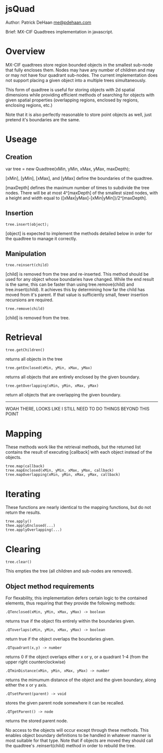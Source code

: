 jsQuad
===
Author: Patrick DeHaan <me@pdehaan.com>

Brief:  MX-CIF Quadtrees implementation in javascript.

Overview
===
MX-CIF quadtrees store region bounded objects in the smallest sub-node that fully encloses them. Nodes may have any number of children and may or may not have four quadrant sub-nodes. The current implementation does not support placing a given object into a multiple trees simultaneously.

This form of quadtree is useful for storing objects with 2d spatial dimensions while providing efficient methods of searching for objects with given spatial properties (overlapping regions, enclosed by regions, enclosing regions, etc.)

Note that it is also perfectly reasonable to store point objects as well, just pretend it's boundaries are the same.

Useage
===
Creation
---
var tree = new Quadtree(xMin, yMin, xMax, yMax, maxDepth);

[xMin], [yMin], [xMax], and [yMax] define the boundaries of the quadtree.

[maxDepth] defines the maximum number of times to subdivide the tree nodes.
There will be at most 4^[maxDepth] of the smallest sized nodes, with a height
and width equal to ([xMax|yMax]-[xMin|yMin])/2^[maxDepth].

Insertion
---
	tree.insert(object);

[object] is expected to implement the methods detailed below in order for the quadtree to manage it correctly.

Manipulation
---
	tree.reinsert(child)

[child] is removed from the tree and re-inserted. This method should be used for any object whose boundaries have changed. While the end result is the same, this can be faster than using tree.remove(child) and tree.insert(child). It achieves this by determining how far the child has moved from it's parent.
If that value is sufficiently small, fewer insertion recursions are required.

	tree.remove(child)
[child] is removed from the tree.

Retrieval
===
	tree.getChildren()
returns all objects in the tree

	tree.getEnclosed(xMin, yMin, xMax, yMax)
returns all objects that are entirely enclosed by the given boundary.

	tree.getOverlapping(xMin, yMin, xMax, yMax)
return all objects that are overlapping the given boundary.

---
WOAH THERE, LOOKS LIKE I STILL NEED TO DO THINGS BEYOND THIS POINT

Mapping
===
These methods work like the retrieval methods, but the returned list contains
the result of executing [callback] with each object instead of the objects.

	tree.map(callback)
	tree.mapEnclosed(xMin, yMin, xMax, yMax, callback)
	tree.mapOverlapping(xMin, yMin, xMax, yMax, callback)

Iterating
===
These functions are nearly identical to the mapping functions, but do not
return the results.

	tree.apply()
	thee.applyEnclosed(...)
	tree.applyOverlapping(...)

Clearing
===
	tree.clear()
This empties the tree (all children and sub-nodes are removed).


Object method requirements
---
For flexability, this implementation defers certain logic to the contained
elements, thus requiring that they provide the following methods:

	.QTenclosed(xMin, yMin, xMax, yMax) -> boolean
returns true if the object fits entirely within the boundaries given.

	.QToverlaps(xMin, yMin, xMax, yMax) -> boolean
return true if the object overlaps the boundaries given.

	.QTquadrant(x,y) -> number
returns 0 if the object overlaps either x or y, or a quadrant 1-4 (from the upper right counterclockwise)

	.QTminDistance(xMin, yMin, xMax, yMax) -> number
returns the mimumum distance of the object and the given boundary, along either the x or y axis.

	.QTsetParent(parent) -> void
stores the given parent node somewhere it can be recalled.

	.QTgetParent() -> node
returns the stored parent node.

No access to the objects will occur except through these methods. This enables object boundary definitions to be handled in whatever manner is most suitable for that type. Note that if objects are moved they should call the quadtree's .reinsert(child) method in order to rebuild the tree.

